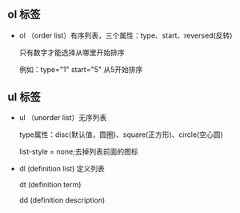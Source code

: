 #

## ol 标签

- ol （order list）有序列表，三个属性：type、start、reversed(反转)

  只有数字才能选择从哪里开始排序

  例如：type="1" start="5" 从5开始排序

## ul 标签

- ul （unorder list）无序列表

  type属性：disc(默认值，圆圈)、square(正方形)、circle(空心圆)

  list-style = none;去掉列表前面的图标
- dl (definition list) 定义列表

  dt (definition term)

  dd (definition description)
  